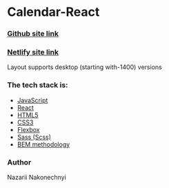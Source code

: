 # Calendar-React

### [Github site link](https://github.com/nazarandco/Calendar-React)
### [Netlify site link](https://github.com/nazarandco/Calendar-React)

Layout supports desktop (starting with-1400) versions

### The tech stack is:
- [JavaScript](https://ru.wikipedia.org/wiki/JavaScript)
- [React](https://ru.reactjs.org/)
- [HTML5](https://en.wikipedia.org/wiki/HTML5)
- [CSS3](https://en.wikipedia.org/wiki/CSS)
- [Flexbox](https://en.wikipedia.org/wiki/CSS_Flexible_Box_Layout)
- [Sass (Scss)](https://sass-lang.com/)
- [BEM methodology](https://en.bem.info/methodology/)

### Author

Nazarii Nakonechnyi
